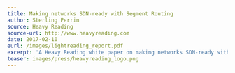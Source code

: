 ```yaml
---
title: Making networks SDN-ready with Segment Routing
author: Sterling Perrin
source: Heavy Reading
source-url: http://www.heavyreading.com
date: 2017-02-10
eurl: /images/lightreading_report.pdf
excerpt: 'A Heavy Reading white paper on making networks SDN-ready with Segment Routing.'
teaser: images/press/heavyreading_logo.png
---
```

